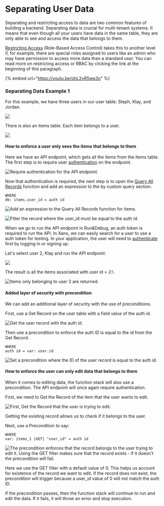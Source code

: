 # Separating User Data

Separating and restricting access to data are two common features of building a backend. Separating data is crucial for multi-tenant systems. It means that even though all your users have data in the same table, they are only able to see and access the data that belongs to them.&#x20;

[Restricting Access](broken-reference) (Role-Based Access Control) takes this to another level if, for example, there are special roles assigned to users like an admin who may have permission to access more data than a standard user. You can read more on restricting access or RBAC by clicking the link at the beginning of this paragraph.&#x20;

{% embed url="https://youtu.be/ohL2vR5wp3o" %}

### Separating Data Example 1

For this example, we have three users in our user table: Steph, Klay, and Jordan.

![](<../../.gitbook/assets/CleanShot 2022-04-25 at 15.03.58.png>)

There is also an items table. Each item belongs to a user.

![](<../../.gitbook/assets/CleanShot 2022-04-25 at 15.05.51.png>)

#### How to enforce a user only sees the items that belongs to them

Here we have an API endpoint, which gets all the items from the items table. The first step is to require user [authentication](broken-reference) on the endpoint.

![Require authentication for the API endpoint.](<../../.gitbook/assets/CleanShot 2022-04-25 at 15.09.05.png>)

Now that authentication is required, the next step is to open the [Query All Records](broken-reference) function and add an expression to the by custom query section.

```
WHERE
db: items.user_id = auth id
```

![Add an expression to the Query All Records function for items.](<../../.gitbook/assets/CleanShot 2022-04-25 at 15.13.25.png>)

![Filter the record where the user\_id must be equal to the auth id.](<../../.gitbook/assets/CleanShot 2022-04-25 at 15.14.44.png>)

When we go to run the API endpoint in Run\&Debug, an auth token is required to run the API. In Xano, we can easily search for a user to use a auth token for testing. In your application, the user will need to [authenticate](broken-reference) first by logging in or signing up.

Let's select user 2, Klay and run the API endpoint:

![](<../../.gitbook/assets/CleanShot 2022-04-25 at 15.15.43.png>)

The result is all the items associated with user id = 2:\


![Items only belonging to user 2 are returned. ](<../../.gitbook/assets/CleanShot 2022-04-25 at 15.41.23.png>)

#### Added layer of security with precondition

We can add an additional layer of security with the use of preconditions.

First, use a Get Record on the user table with a field value of the auth id.

![Get the user record with the auth id.](<../../.gitbook/assets/CleanShot 2022-04-25 at 15.51.11.png>)

Then use a precondition to enforce the auth ID is equal to the id from the Get Record.

```
WHERE
auth id = var: user.id
```

![Set a precondition where the ID of the user record is equal to the auth id.](<../../.gitbook/assets/CleanShot 2022-04-25 at 16.00.24.png>)

#### How to enforce the user can only edit data that belongs to them

When it comes to editing data, the function stack will also use a precondition. The API endpoint will once again require authentication.

First, we need to Get the Record of the item that the user wants to edit.

![First, Get the Record that the user is trying to edit.](<../../.gitbook/assets/CleanShot 2022-04-25 at 16.31.09.png>)

Getting the existing record allows us to check if it belongs to the user.

Next, use a Precondition to say:

```
WHERE
var: items_1 |GET| "user_id" = auth id
```

![The precondition enforces that the record belongs to the user trying to edit it. Using the GET filter makes sure that the record exists - if it doesn't the precondition will fail.](<../../.gitbook/assets/CleanShot 2022-05-12 at 16.33.07.png>)

Here we use the GET filter with a default value of 0. This helps us account for existence of the record we want to edit. If the record does not exist, the precondition will trigger because a user\_id value of 0 will not match the auth ID.

If the precondition passes, then the function stack will continue to run and edit the data. If it fails, it will throw an error and stop execution.
